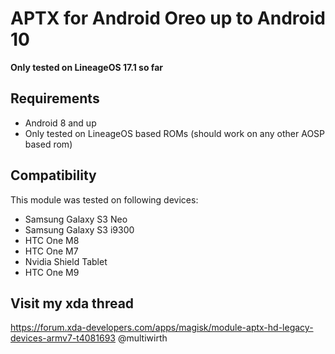 # APTX for Android Oreo up to Android 10

**Only tested on LineageOS 17.1 so far**

## Requirements
- Android 8 and up
- Only tested on LineageOS based ROMs (should work on any other AOSP based rom)

## Compatibility
This module was tested on following devices:
- Samsung Galaxy S3 Neo
- Samsung Galaxy S3 i9300
- HTC One M8
- HTC One M7
- Nvidia Shield Tablet
- HTC One M9

## Visit my xda thread
https://forum.xda-developers.com/apps/magisk/module-aptx-hd-legacy-devices-armv7-t4081693
@multiwirth

